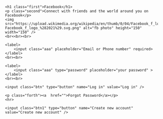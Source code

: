 <!DOCTYPE html>
<html lang="en">
<head>
    <meta charset="UTF-8">
    <meta http-equiv="X-UA-Compatible" content="IE=edge">
    <meta name="viewport" content="width=device-width, initial-scale=1.0">
    <link rel="stylesheet" href="https://cdnjs.cloudflare.com/ajax/libs/font-awesome/5.15.4/css/all.min.css">
    <link rel="stylesheet" href="style.css">
    <title>Document</title>
</head>

<body>

    <h1 class="first">Facebook</h1>
    <p class="second">Connect with friends and the world around you on Facebook</p>
    <img src="https://upload.wikimedia.org/wikipedia/en/thumb/0/04/Facebook_f_logo_%282021%29.svg/2048px-Facebook_f_logo_%282021%29.svg.png" alt="fb photo" height="150" width="150" />
    <br<<br><br>

    <label>
        <input class="aaa" placeholder="Email or Phone number" required>
    </label>
    <br><br>

    <label>
        <input class="aaa" type="password" placeholder="your password" >
    </label>
    <br><br>

    <input class="btn" type="button" name="Log in" value="Log in" />

    <p class="forth"><a  href="">Forgot Password</a></p>
    <hr>

    <input class="btn1" type="button" name="Create new account" value="Create new account" />

    
</body>
</html>
